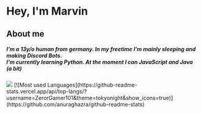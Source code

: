 <h1>Hey, I'm Marvin</h1>
<h2>About me</h2>
<h5>I'm a 13y/o human from germany. In my freetime I'm mainly sleeping and making Discord Bots.<br>I'm currently learning Python. At the moment I can JavaScript and Java (a bit)</h5>
<img src="https://github-readme-stats.vercel.app/api?username=ZerorGamer101&theme=tokyonight&show_icons=true">
[![Most used Languages](https://github-readme-stats.vercel.app/api/top-langs/?username=ZerorGamer101&theme=tokyonight&show_icons=true)](https://github.com/anuraghazra/github-readme-stats)
